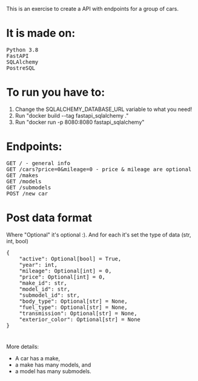 This is an exercise to create a API with endpoints for a group of cars.

# It is made on:
<pre>
Python 3.8
FastAPI
SQLAlchemy
PostreSQL
</pre>

# To run you have to:
1. Change the SQLALCHEMY_DATABASE_URL variable to what you need!
2. Run "docker build --tag fastapi_sqlalchemy ."
3. Run "docker run -p 8080:8080 fastapi_sqlalchemy"

# Endpoints:
<pre>
GET / - general info
GET /cars?price=0&mileage=0 - price & mileage are optional
GET /makes
GET /models
GET /submodels
POST /new_car
</pre>

# Post data format
Where "Optional" it's optional :).
And for each it's set the type of data (str, int, bool) 
<pre>
{
    "active": Optional[bool] = True,
    "year": int,
    "mileage": Optional[int] = 0,
    "price": Optional[int] = 0,
    "make_id": str,
    "model_id": str,
    "submodel_id": str,
    "body_type": Optional[str] = None,
    "fuel_type": Optional[str] = None,
    "transmission": Optional[str] = None,
    "exterior_color": Optional[str] = None
}
</pre>
# 
More details:
* A car has a make,
* a make has many models, and
* a model has many submodels.

